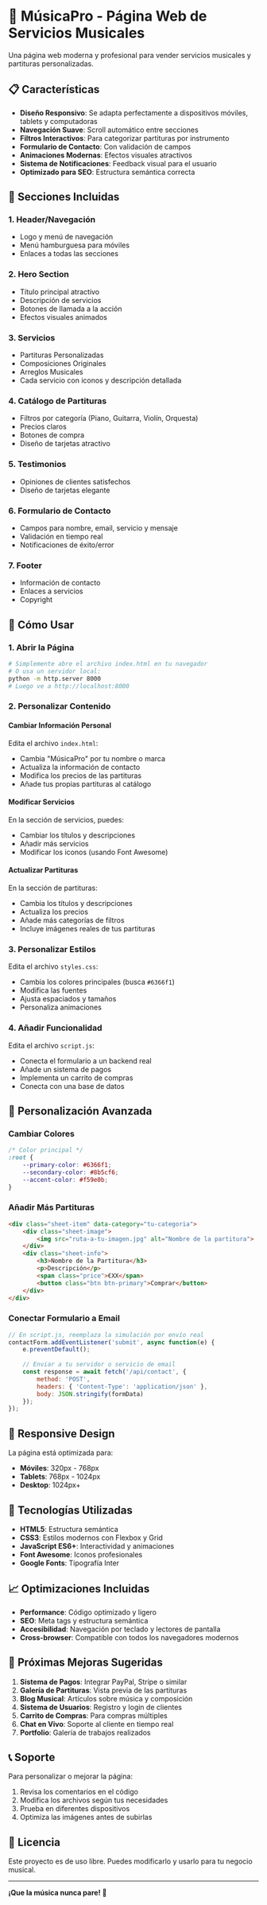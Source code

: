 # 🎵 MúsicaPro - Página Web de Servicios Musicales

Una página web moderna y profesional para vender servicios musicales y partituras personalizadas.

## 📋 Características

- **Diseño Responsivo**: Se adapta perfectamente a dispositivos móviles, tablets y computadoras
- **Navegación Suave**: Scroll automático entre secciones
- **Filtros Interactivos**: Para categorizar partituras por instrumento
- **Formulario de Contacto**: Con validación de campos
- **Animaciones Modernas**: Efectos visuales atractivos
- **Sistema de Notificaciones**: Feedback visual para el usuario
- **Optimizado para SEO**: Estructura semántica correcta

## 🎯 Secciones Incluidas

### 1. **Header/Navegación**
- Logo y menú de navegación
- Menú hamburguesa para móviles
- Enlaces a todas las secciones

### 2. **Hero Section**
- Título principal atractivo
- Descripción de servicios
- Botones de llamada a la acción
- Efectos visuales animados

### 3. **Servicios**
- Partituras Personalizadas
- Composiciones Originales
- Arreglos Musicales
- Cada servicio con iconos y descripción detallada

### 4. **Catálogo de Partituras**
- Filtros por categoría (Piano, Guitarra, Violín, Orquesta)
- Precios claros
- Botones de compra
- Diseño de tarjetas atractivo

### 5. **Testimonios**
- Opiniones de clientes satisfechos
- Diseño de tarjetas elegante

### 6. **Formulario de Contacto**
- Campos para nombre, email, servicio y mensaje
- Validación en tiempo real
- Notificaciones de éxito/error

### 7. **Footer**
- Información de contacto
- Enlaces a servicios
- Copyright

## 🚀 Cómo Usar

### 1. **Abrir la Página**
```bash
# Simplemente abre el archivo index.html en tu navegador
# O usa un servidor local:
python -m http.server 8000
# Luego ve a http://localhost:8000
```

### 2. **Personalizar Contenido**

#### **Cambiar Información Personal**
Edita el archivo `index.html`:
- Cambia "MúsicaPro" por tu nombre o marca
- Actualiza la información de contacto
- Modifica los precios de las partituras
- Añade tus propias partituras al catálogo

#### **Modificar Servicios**
En la sección de servicios, puedes:
- Cambiar los títulos y descripciones
- Añadir más servicios
- Modificar los iconos (usando Font Awesome)

#### **Actualizar Partituras**
En la sección de partituras:
- Cambia los títulos y descripciones
- Actualiza los precios
- Añade más categorías de filtros
- Incluye imágenes reales de tus partituras

### 3. **Personalizar Estilos**

Edita el archivo `styles.css`:
- Cambia los colores principales (busca `#6366f1`)
- Modifica las fuentes
- Ajusta espaciados y tamaños
- Personaliza animaciones

### 4. **Añadir Funcionalidad**

Edita el archivo `script.js`:
- Conecta el formulario a un backend real
- Añade un sistema de pagos
- Implementa un carrito de compras
- Conecta con una base de datos

## 🎨 Personalización Avanzada

### **Cambiar Colores**
```css
/* Color principal */
:root {
    --primary-color: #6366f1;
    --secondary-color: #8b5cf6;
    --accent-color: #f59e0b;
}
```

### **Añadir Más Partituras**
```html
<div class="sheet-item" data-category="tu-categoria">
    <div class="sheet-image">
        <img src="ruta-a-tu-imagen.jpg" alt="Nombre de la partitura">
    </div>
    <div class="sheet-info">
        <h3>Nombre de la Partitura</h3>
        <p>Descripción</p>
        <span class="price">€XX</span>
        <button class="btn btn-primary">Comprar</button>
    </div>
</div>
```

### **Conectar Formulario a Email**
```javascript
// En script.js, reemplaza la simulación por envío real
contactForm.addEventListener('submit', async function(e) {
    e.preventDefault();
    
    // Enviar a tu servidor o servicio de email
    const response = await fetch('/api/contact', {
        method: 'POST',
        headers: { 'Content-Type': 'application/json' },
        body: JSON.stringify(formData)
    });
});
```

## 📱 Responsive Design

La página está optimizada para:
- **Móviles**: 320px - 768px
- **Tablets**: 768px - 1024px
- **Desktop**: 1024px+

## 🔧 Tecnologías Utilizadas

- **HTML5**: Estructura semántica
- **CSS3**: Estilos modernos con Flexbox y Grid
- **JavaScript ES6+**: Interactividad y animaciones
- **Font Awesome**: Iconos profesionales
- **Google Fonts**: Tipografía Inter

## 📈 Optimizaciones Incluidas

- **Performance**: Código optimizado y ligero
- **SEO**: Meta tags y estructura semántica
- **Accesibilidad**: Navegación por teclado y lectores de pantalla
- **Cross-browser**: Compatible con todos los navegadores modernos

## 🎵 Próximas Mejoras Sugeridas

1. **Sistema de Pagos**: Integrar PayPal, Stripe o similar
2. **Galería de Partituras**: Vista previa de las partituras
3. **Blog Musical**: Artículos sobre música y composición
4. **Sistema de Usuarios**: Registro y login de clientes
5. **Carrito de Compras**: Para compras múltiples
6. **Chat en Vivo**: Soporte al cliente en tiempo real
7. **Portfolio**: Galería de trabajos realizados

## 📞 Soporte

Para personalizar o mejorar la página:
1. Revisa los comentarios en el código
2. Modifica los archivos según tus necesidades
3. Prueba en diferentes dispositivos
4. Optimiza las imágenes antes de subirlas

## 📄 Licencia

Este proyecto es de uso libre. Puedes modificarlo y usarlo para tu negocio musical.

---

**¡Que la música nunca pare! 🎼** 